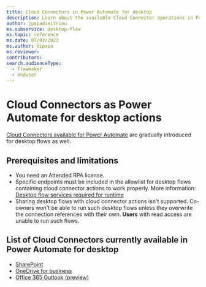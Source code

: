 ```yaml
---
title: Cloud Connectors in Power Automate for desktop 
description: Learn about the available Cloud Connector operations in Power Automate for desktop.
author: jpapadimitriou
ms.subservice: desktop-flow
ms.topic: reference
ms.date: 07/03/2023
ms.author: dipapa
ms.reviewer: 
contributors:
search.audienceType: 
  - flowmaker
  - enduser
---
```


# Cloud Connectors as Power Automate for desktop actions

[Cloud Connectors available for Power Automate](/connectors/connector-reference/connector-reference-powerautomate-connectors) are gradually introduced for desktop flows as well. 

## Prerequisites and limitations

- You need an Attended RPA license.
- Specific endpoints must be included in the allowlist for desktop flows containing cloud connector actions to work properly. More information: [Desktop flow services required for runtime](../../ip-address-configuration.md#desktop-flows-services-required-for-runtime)
- Sharing desktop flows with cloud connector actions isn't supported. Co-owners won't be able to run such desktop flows unless they overwrite the connection references with their own. **Users** with read access are unable to run such flows.


## List of Cloud Connectors currently available in Power Automate for desktop
- [SharePoint](/connectors/sharepointonline)
- [OneDrive for business](/connectors/onedriveforbusiness)
- [Office 365 Outlook (preview)](/connectors/office365)



